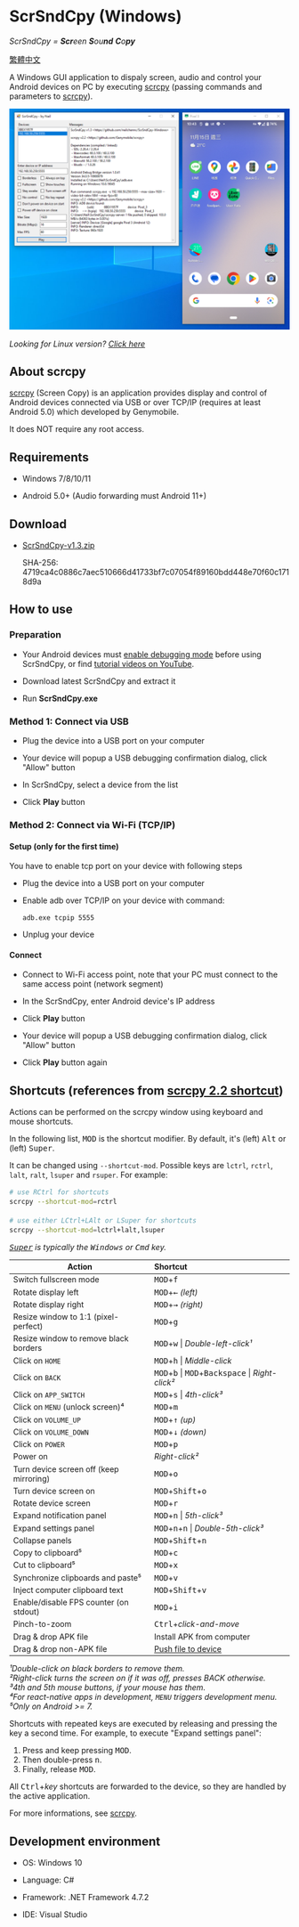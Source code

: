 # ScrSndCpy (Windows)

*ScrSndCpy = **Scr**een **S**ou**nd** **C**o**py***

[繁體中文](README.zh-Hant.md)

A Windows GUI application to dispaly screen, audio and control your Android devices on PC by executing [scrcpy](https://github.com/Genymobile/scrcpy) (passing commands and parameters to [scrcpy](https://github.com/Genymobile/scrcpy)).

![Screenshot](screenshots/scrsndcpy-screen.png "Screenshot")

*Looking for Linux version? [Click here](https://github.com/neilchennc/ScrSndCpy-Linux)*

## About scrcpy

[scrcpy](https://github.com/Genymobile/scrcpy) (Screen Copy) is an application provides display and control of Android devices connected via USB or over TCP/IP (requires at least Android 5.0) which developed by Genymobile.

It does NOT require any root access.

## Requirements

- Windows 7/8/10/11

- Android 5.0+ (Audio forwarding must Android 11+)

## Download

- [ScrSndCpy-v1.3.zip](https://github.com/neilchennc/ScrSndCpy-Windows/releases/download/v1.3/ScrSndCpy-v1.3.zip)

  SHA-256: 4719ca4c0886c7aec510666d41733bf7c07054f89160bdd448e70f60c1718d9a

## How to use

### Preparation

- Your Android devices must [enable debugging mode](https://developer.android.com/studio/command-line/adb.html#Enabling) before using ScrSndCpy, or find [tutorial videos on YouTube](https://www.youtube.com/results?search_query=android+enable+usb+debugging).

- Download latest ScrSndCpy and extract it

- Run **ScrSndCpy.exe**

### Method 1: Connect via USB

- Plug the device into a USB port on your computer

- Your device will popup a USB debugging confirmation dialog, click "Allow" button

- In ScrSndCpy, select a device from the list

- Click **Play** button

### Method 2: Connect via Wi-Fi (TCP/IP)

#### Setup (**only for the first time**)

You have to enable tcp port on your device with following steps

- Plug the device into a USB port on your computer

- Enable adb over TCP/IP on your device with command:

  ```
  adb.exe tcpip 5555
  ```

- Unplug your device

#### Connect

- Connect to Wi-Fi access point, note that your PC must connect to the same access point (network segment)

- In the ScrSndCpy, enter Android device's IP address

- Click **Play** button

- Your device will popup a USB debugging confirmation dialog, click "Allow" button

- Click **Play** button again

## Shortcuts (references from [scrcpy 2.2 shortcut](https://github.com/Genymobile/scrcpy/blob/master/doc/shortcuts.md))

Actions can be performed on the scrcpy window using keyboard and mouse
shortcuts.

In the following list, <kbd>MOD</kbd> is the shortcut modifier. By default, it's
(left) <kbd>Alt</kbd> or (left) <kbd>Super</kbd>.

It can be changed using `--shortcut-mod`. Possible keys are `lctrl`, `rctrl`,
`lalt`, `ralt`, `lsuper` and `rsuper`. For example:

```bash
# use RCtrl for shortcuts
scrcpy --shortcut-mod=rctrl

# use either LCtrl+LAlt or LSuper for shortcuts
scrcpy --shortcut-mod=lctrl+lalt,lsuper
```

_<kbd>[Super]</kbd> is typically the <kbd>Windows</kbd> or <kbd>Cmd</kbd> key._

[Super]: https://en.wikipedia.org/wiki/Super_key_(keyboard_button)

 | Action                                      |   Shortcut
 | ------------------------------------------- |:-----------------------------
 | Switch fullscreen mode                      | <kbd>MOD</kbd>+<kbd>f</kbd>
 | Rotate display left                         | <kbd>MOD</kbd>+<kbd>←</kbd> _(left)_
 | Rotate display right                        | <kbd>MOD</kbd>+<kbd>→</kbd> _(right)_
 | Resize window to 1:1 (pixel-perfect)        | <kbd>MOD</kbd>+<kbd>g</kbd>
 | Resize window to remove black borders       | <kbd>MOD</kbd>+<kbd>w</kbd> \| _Double-left-click¹_
 | Click on `HOME`                             | <kbd>MOD</kbd>+<kbd>h</kbd> \| _Middle-click_
 | Click on `BACK`                             | <kbd>MOD</kbd>+<kbd>b</kbd> \| <kbd>MOD</kbd>+<kbd>Backspace</kbd> \| _Right-click²_
 | Click on `APP_SWITCH`                       | <kbd>MOD</kbd>+<kbd>s</kbd> \| _4th-click³_
 | Click on `MENU` (unlock screen)⁴            | <kbd>MOD</kbd>+<kbd>m</kbd>
 | Click on `VOLUME_UP`                        | <kbd>MOD</kbd>+<kbd>↑</kbd> _(up)_
 | Click on `VOLUME_DOWN`                      | <kbd>MOD</kbd>+<kbd>↓</kbd> _(down)_
 | Click on `POWER`                            | <kbd>MOD</kbd>+<kbd>p</kbd>
 | Power on                                    | _Right-click²_
 | Turn device screen off (keep mirroring)     | <kbd>MOD</kbd>+<kbd>o</kbd>
 | Turn device screen on                       | <kbd>MOD</kbd>+<kbd>Shift</kbd>+<kbd>o</kbd>
 | Rotate device screen                        | <kbd>MOD</kbd>+<kbd>r</kbd>
 | Expand notification panel                   | <kbd>MOD</kbd>+<kbd>n</kbd> \| _5th-click³_
 | Expand settings panel                       | <kbd>MOD</kbd>+<kbd>n</kbd>+<kbd>n</kbd> \| _Double-5th-click³_
 | Collapse panels                             | <kbd>MOD</kbd>+<kbd>Shift</kbd>+<kbd>n</kbd>
 | Copy to clipboard⁵                          | <kbd>MOD</kbd>+<kbd>c</kbd>
 | Cut to clipboard⁵                           | <kbd>MOD</kbd>+<kbd>x</kbd>
 | Synchronize clipboards and paste⁵           | <kbd>MOD</kbd>+<kbd>v</kbd>
 | Inject computer clipboard text              | <kbd>MOD</kbd>+<kbd>Shift</kbd>+<kbd>v</kbd>
 | Enable/disable FPS counter (on stdout)      | <kbd>MOD</kbd>+<kbd>i</kbd>
 | Pinch-to-zoom                               | <kbd>Ctrl</kbd>+_click-and-move_
 | Drag & drop APK file                        | Install APK from computer
 | Drag & drop non-APK file                    | [Push file to device](https://github.com/Genymobile/scrcpy/blob/master/doc/control.md#push-file-to-device)

_¹Double-click on black borders to remove them._  
_²Right-click turns the screen on if it was off, presses BACK otherwise._  
_³4th and 5th mouse buttons, if your mouse has them._  
_⁴For react-native apps in development, `MENU` triggers development menu._  
_⁵Only on Android >= 7._

Shortcuts with repeated keys are executed by releasing and pressing the key a
second time. For example, to execute "Expand settings panel":

 1. Press and keep pressing <kbd>MOD</kbd>.
 2. Then double-press <kbd>n</kbd>.
 3. Finally, release <kbd>MOD</kbd>.

All <kbd>Ctrl</kbd>+_key_ shortcuts are forwarded to the device, so they are
handled by the active application.

For more informations, see [scrcpy](https://github.com/Genymobile/scrcpy).

## Development environment

- OS: Windows 10

- Language: C#

- Framework: .NET Framework 4.7.2

- IDE: Visual Studio

